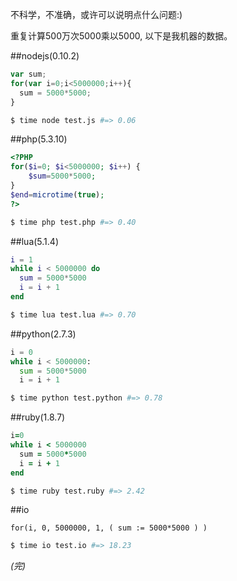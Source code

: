 不科学，不准确，或许可以说明点什么问题:)

重复计算500万次5000乘以5000, 以下是我机器的数据。

##nodejs(0.10.2)

``` javascript
var sum;
for(var i=0;i<5000000;i++){
  sum = 5000*5000;
}
```
``` bash
$ time node test.js #=> 0.06
```

##php(5.3.10)
``` php
<?PHP
for($i=0; $i<5000000; $i++) {
	$sum=5000*5000;
}
$end=microtime(true);
?>
```

``` bash
$ time php test.php #=> 0.40
```

##lua(5.1.4)
``` lua
i = 1
while i < 5000000 do
  sum = 5000*5000
  i = i + 1
end
```

``` bash
$ time lua test.lua #=> 0.70
```

##python(2.7.3)
``` python
i = 0
while i < 5000000:
  sum = 5000*5000
  i = i + 1
```

``` bash
$ time python test.python #=> 0.78
```

##ruby(1.8.7)
``` ruby
i=0
while i < 5000000
  sum = 5000*5000
  i = i + 1
end
```
``` bash
$ time ruby test.ruby #=> 2.42
```

##io
``` io
for(i, 0, 5000000, 1, ( sum := 5000*5000 ) )
```

``` bash
$ time io test.io #=> 18.23
```

_(完)_
